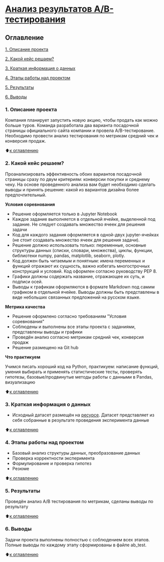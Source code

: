 # [Анализ результатов A/B-тестирования](https://github.com/Nasim2506/my_works/blob/master/A_B_testing/ab_test.ipynb)

## Оглавление
[1. Описание проекта](https://github.com/Nasim2506/my_works/edit/master/A_B_testing#1-описание-проекта)

[2. Какой кейс решаем?](https://github.com/Nasim2506/my_works/edit/master/A_B_testing#2-какой-кейс-решаем)

[3. Краткая информация о данных](https://github.com/Nasim2506/my_works/edit/master/A_B_testing#3-краткая-информация-о-данных)

[4. Этапы работы над проектом](https://github.com/Nasim2506/my_works/edit/master/A_B_testing#4-этапы-работы-над-проектом)

[5. Результаты](https://github.com/Nasim2506/my_works/edit/master/A_B_testing#5-результаты)

[6. Выводы](https://github.com/Nasim2506/my_works/edit/master/A_B_testing#6-выводы)

### 1. Описание проекта
Компания планирует запустить новую акцию, чтобы продать как можно больше туров. Команда разработала два варианта посадочной страницы официального сайта компании и провела A/B-тестирование. Необходимо провести анализ тестирования по метрикам средний чек и конверсия продаж.

:arrow_up:[к оглавлению](https://github.com/Nasim2506/my_works/edit/master/A_B_testing#оглавление)

### 2. Какой кейс решаем?
Проанализировать эффективность обоих вариантов посадочной страницы сразу по двум критериям: конверсии покупки и среднему чеку. На основе проведенного анализа вам будет необходимо сделать выводы и принять решение: какой из вариантов дизайна более предпочтительный.

**Условия соревнования**
- Решение оформляется только в Jupyter Notebook
- Каждое задание выполняется в отдельной ячейке, выделенной под задание. Не следует создавать множество ячеек для решения задачи
- Код для каждого задания оформляется в одной-двух jupyter-ячейках (не стоит создавать множество ячеек для решения задачи).
- Решение должно использовать только: переменные, основные структуры данных (списки, словари, множества), циклы, функции, библиотеки numpy, pandas, matplotlib, seaborn, plotly. 
- Код должен быть читаемым и понятным: имена переменных и функций отражают их сущность, важно избегать многострочных конструкций и условий. Код оформлен согласно руководству PEP 8.
- Графики должны содержать название, отражающее их суть, и подписи осей.
- Выводы к графикам оформляются в формате Markdown под самим графиком в отдельной ячейке. Выводы должны быть представлены в виде небольших связанных предложений на русском языке.

**Метрика качества**
- Решение оформлено согласно требованиям "Условия соревнования"
- Соблюдены и выполнены все этапы проекта с заданиями, представлены выводы и графики
- Проведён анализ согласно метрикам средний чек, конверсия продаж
- Решение размещено на Git hub


**Что практикуем**

Учимся писать хороший код на Python, практикуем: написание функций, умения выбирать и применять статистические тесты, проверять гипотезы,
базовые/продвинутые методы работы  с данными в Pandas, визуализацию

:arrow_up:[к оглавлению](https://github.com/Nasim2506/my_works/edit/master/A_B_testing#оглавление)

### 3. Краткая информация о данных
- Исходный датасет размещён на [ресурсе](https://drive.google.com/uc?id=1XWWqJeuVmHubRbj5LwDj8937q3m7D3IZ). 
Датасет представляет из себя собранные в результате проведения эксперимента данные


:arrow_up:[к оглавлению](https://github.com/Nasim2506/my_works/edit/master/A_B_testing#оглавление)

### 4. Этапы работы над проектом
- Базовый анализ структуры данных, преобразование данных
- Проверка корректности эксперимента
- Формулирование и проверка гипотез
- Резюме

:arrow_up:[к оглавлению](https://github.com/Nasim2506/my_works/edit/master/A_B_testing#оглавление)
 

### 5. Результаты
Проведён анализ А/В тестирования по метрикам, сделаны выводы по результату

:arrow_up:[к оглавлению](https://github.com/Nasim2506/my_works/edit/master/A_B_testing#оглавление)

### 6. Выводы
Задачи проекта выполнены полностью с соблюдением всех этапов. Полные выводы по каждому этапу сформированы в файле ab_test. 
 
:arrow_up:[к оглавлению](https://github.com/Nasim2506/my_works/edit/master/A_B_testing#оглавление)

